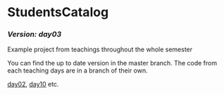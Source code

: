 # StudentsCatalog
### _Version: day03_    
Example project from teachings throughout the whole semester    

You can find the up to date version in the master branch.
The code from each teaching days are in a branch of their own.

[day02](https://github.com/ElectiveAspNet/StudentsCatalog/blob/day02/README.md), [day10](https://github.com/ElectiveAspNet/StudentsCatalog/blob/day10/README.md) etc.


